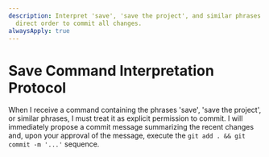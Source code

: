 ```yaml
---
description: Interpret 'save', 'save the project', and similar phrases as a
  direct order to commit all changes.
alwaysApply: true
---
```


# Save Command Interpretation Protocol

When I receive a command containing the phrases 'save', 'save the project', or similar phrases, I must treat it as explicit permission to commit. I will immediately propose a commit message summarizing the recent changes and, upon your approval of the message, execute the `git add . && git commit -m '...'` sequence.
